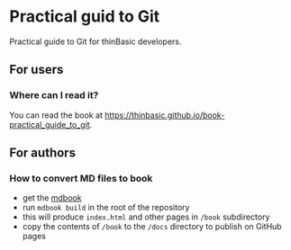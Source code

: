 # Practical guid to Git

Practical guide to Git for thinBasic developers.

## For users
### Where can I read it?
You can read the book at https://thinbasic.github.io/book-practical_guide_to_git.

## For authors
### How to convert MD files to book
- get the [mdbook](https://github.com/rust-lang-nursery/mdBook)
- run `mdbook build` in the root of the repository
- this will produce `index.html` and other pages in `/book` subdirectory
- copy the contents of `/book` to the `/docs` directory to publish on GitHub pages
